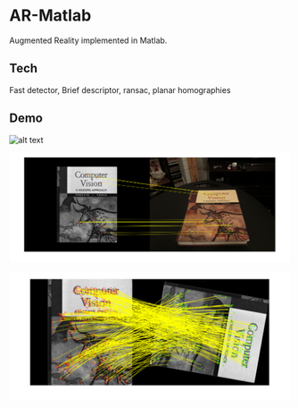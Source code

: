 # AR-Matlab

Augmented Reality implemented in Matlab. 

## Tech

Fast detector, Brief descriptor, ransac, planar homographies

## Demo

![alt text](https://github.com/CodyNing/AR-Matlab/raw/main/Result/result.gif)

![alt text](https://github.com/CodyNing/AR-Matlab/raw/main/Result/4.1-1.png)

![alt text](https://github.com/CodyNing/AR-Matlab/raw/main/Result/4.2-2-ori-1.png)

